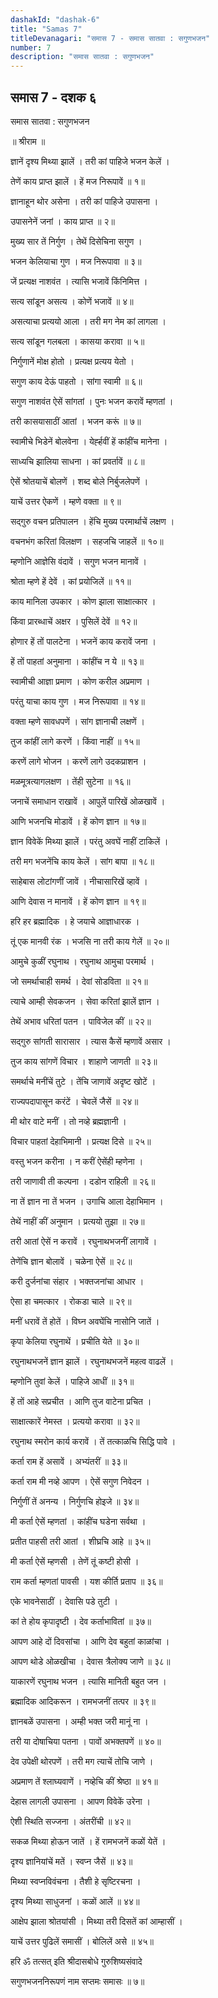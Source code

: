 ```yaml
---
dashakId: "dashak-6"
title: "Samas 7"
titleDevanagari: "समास 7 - समास सातवा : सगुणभजन"
number: 7
description: "समास सातवा : सगुणभजन"
---
```


## समास 7 - दशक ६

समास सातवा : सगुणभजन

॥ श्रीराम ॥

ज्ञानें दृश्य मिथ्या झालें । तरी कां पाहिजे भजन केलें ।

तेणें काय प्राप्त झालें । हें मज निरूपावें ॥ १॥

ज्ञानाहून थोर असेना । तरी कां पाहिजे उपासना ।

उपासनेनें जनां । काय प्राप्त ॥ २॥

मुख्य सार तें निर्गुण । तेथें दिसेचिना सगुण ।

भजन केलियाचा गुण । मज निरूपावा ॥ ३॥

जें प्रत्यक्ष नाशवंत । त्यासि भजावें किंनिमित्त ।

सत्य सांडून असत्य । कोणें भजावें ॥ ४॥

असत्याचा प्रत्ययो आला । तरी मग नेम कां लागला ।

सत्य सांडून गलबला । कासया करावा ॥ ५॥

निर्गुणानें मोक्ष होतो । प्रत्यक्ष प्रत्यय येतो ।

सगुण काय देऊं पाहतो । सांगा स्वामी ॥ ६॥

सगुण नाशवंत ऐसें सांगतां । पुनः भजन करावें म्हणतां ।

तरी कासयासाठीं आतां । भजन करूं ॥ ७॥

स्वामीचे भिडेनें बोलवेना । येर्ह्हवीं हें कांहींच मानेना ।

साध्यचि झालिया साधना । कां प्रवर्तावें ॥ ८॥

ऐसें श्रोतयाचें बोलणें । शब्द बोले निर्बुजलेपणें ।

याचें उत्तर ऐकणें । म्हणे वक्ता ॥ ९॥

सद्गुरु वचन प्रतिपालन । हेंचि मुख्य परमार्थाचें लक्षण ।

वचनभंग करितां विलक्षण । सहजचि जाहलें ॥ १०॥

म्हणोनि आज्ञेसि वंदावें । सगुण भजन मानावें ।

श्रोता म्हणे हें देवें । कां प्रयोजिलें ॥ ११॥

काय मानिला उपकार । कोण झाला साक्षात्कार ।

किंवा प्रारब्धाचें अक्षर । पुसिलें देवें ॥ १२॥

होणार हें तों पालटेना । भजनें काय करावें जना ।

हें तों पाहतां अनुमाना । कांहींच न ये ॥ १३॥

स्वामीची आज्ञा प्रमाण । कोण करील अप्रमाण ।

परंतु याचा काय गुण । मज निरूपावा ॥ १४॥

वक्ता म्हणे सावधपणें । सांग ज्ञानाची लक्षणें ।

तुज कांहीं लागे करणें । किंवा नाहीं ॥ १५॥

करणें लागे भोजन । करणें लागे उदकप्राशन ।

मळमूत्रत्यागलक्षण । तेंही सुटेना ॥ १६॥

जनाचें समाधान राखावें । आपुलें पारिखें ओळखावें ।

आणि भजनचि मोडावें । हें कोण ज्ञान ॥ १७॥

ज्ञान विवेकें मिथ्या झालें । परंतु अवघें नाहीं टाकिलें ।

तरी मग भजनेंचि काय केलें । सांग बापा ॥ १८॥

साहेबास लोटांगणीं जावें । नीचासारिखें व्हावें ।

आणि देवास न मानावें । हें कोण ज्ञान ॥ १९॥

हरि हर ब्रह्मादिक । हे जयाचे आज्ञाधारक ।

तूं एक मानवी रंक । भजसि ना तरी काय गेलें ॥ २०॥

आमुचे कुळीं रघुनाथ । रघुनाथ आमुचा परमार्थ ।

जो समर्थाचाही समर्थ । देवां सोडविता ॥ २१॥

त्याचे आम्ही सेवकजन । सेवा करितां झालें ज्ञान ।

तेथें अभाव धरितां पतन । पाविजेल कीं ॥ २२॥

सद्गुरु सांगती सारासार । त्यास कैसें म्हणावें असार ।

तुज काय सांगणें विचार । शाहाणे जाणती ॥ २३॥

समर्थाचे मनींचें तुटे । तेंचि जाणावें अदृष्ट खोटें ।

राज्यपदापासून करंटें । चेवलें जैसें ॥ २४॥

मी थोर वाटे मनीं । तो नव्हे ब्रह्मज्ञानी ।

विचार पाहतां देहाभिमानी । प्रत्यक्ष दिसे ॥ २५॥

वस्तु भजन करीना । न करीं ऐसेंही म्हणेना ।

तरी जाणावी ती कल्पना । दडोन राहिली ॥ २६॥

ना तें ज्ञान ना तें भजन । उगाचि आला देहाभिमान ।

तेथें नाहीं कीं अनुमान । प्रत्ययो तुझा ॥ २७॥

तरी आतां ऐसें न करावें । रघुनाथभजनीं लागावें ।

तेणेंचि ज्ञान बोलावें । चळेना ऐसें ॥ २८॥

करी दुर्जनांचा संहार । भक्तजनांचा आधार ।

ऐसा हा चमत्कार । रोकडा चाले ॥ २९॥

मनीं धरावें तें होतें । विघ्न अवघेंचि नासोनि जातें ।

कृपा केलिया रघुनाथें । प्रचीति येते ॥ ३०॥

रघुनाथभजनें ज्ञान झालें । रघुनाथभजनें महत्व वाढलें ।

म्हणोनि तुवां केलें । पाहिजे आधीं ॥ ३१॥

हें तों आहे सप्रचीत । आणि तुज वाटेना प्रचित ।

साक्षात्कारें नेमस्त । प्रत्ययो करावा ॥ ३२॥

रघुनाथ स्मरोन कार्य करावें । तें तत्काळचि सिद्धि पावे ।

कर्ता राम हें असावें । अभ्यंतरीं ॥ ३३॥

कर्ता राम मी नव्हे आपण । ऐसें सगुण निवेदन ।

निर्गुणीं तें अनन्य । निर्गुणचि होइजे ॥ ३४॥

मी कर्ता ऐसें म्हणतां । कांहींच घडेना सर्वथा ।

प्रतीत पाहसी तरी आतां । शीघ्रचि आहे ॥ ३५॥

मी कर्ता ऐसें म्हणसी । तेणें तूं कष्टी होसी ।

राम कर्ता म्हणतां पावसी । यश कीर्ति प्रताप ॥ ३६॥

एके भावनेसाठीं । देवासि पडे तुटी ।

कां ते होय कृपादृष्टी । देव कर्ताभावितां ॥ ३७॥

आपण आहे दों दिवसांचा । आणि देव बहुतां काळांचा ।

आपण थोडे ओळखीचा । देवास त्रैलोक्य जाणे ॥ ३८॥

याकारणें रघुनाथ भजन । त्यासि मानिती बहुत जन ।

ब्रह्मादिक आदिकरून । रामभजनीं तत्पर ॥ ३९॥

ज्ञानबळें उपासना । अम्ही भक्त जरी मानूं ना ।

तरी या दोषाचिया पतना । पावों अभक्तपणें ॥ ४०॥

देव उपेक्षी थोरपणें । तरी मग त्याचें तोचि जाणे ।

अप्रमाण तें श्लाघ्यवाणें । नव्हेचि कीं श्रेष्ठा ॥ ४१॥

देहास लागली उपासना । आपण विवेकें उरेना ।

ऐशी स्थिति सज्जना । अंतरींची ॥ ४२॥

सकळ मिथ्या होऊन जातें । हें रामभजनें कळों येतें ।

दृश्य ज्ञानियांचें मतें । स्वप्न जैसें ॥ ४३॥

मिथ्या स्वप्नविवंचना । तैशी हे सृष्टिरचना ।

दृश्य मिथ्या साधुजनां । कळों आलें ॥ ४४॥

आक्षेप झाला श्रोतयांसी । मिथ्या तरी दिसतें कां आम्हासीं ।

याचें उत्तर पुढिलें समासीं । बोलिलें असे ॥ ४५॥

हरि ॐ तत्सत् इति श्रीदासबोधे गुरुशिष्यसंवादे

सगुणभजननिरूपणं नाम सप्तमः समासः ॥ ७॥